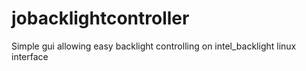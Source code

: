jobacklightcontroller
=====================

Simple gui allowing easy backlight controlling on intel_backlight linux interface
